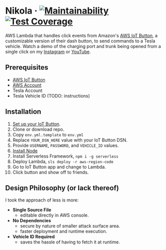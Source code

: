 # Nikola &middot;  [![Maintainability](https://api.codeclimate.com/v1/badges/5539867dfccc0e7c3887/maintainability)](https://codeclimate.com/github/josephyi/nikola/maintainability) [![Test Coverage](https://api.codeclimate.com/v1/badges/5539867dfccc0e7c3887/test_coverage)](https://codeclimate.com/github/josephyi/nikola/test_coverage)
AWS Lambda that handles click events from Amazon's [AWS IoT Button](https://www.amazon.com/dp/B01KW6YCIM), a customizable version of their dash button, to send commands to a Tesla vehicle.
Watch a demo of the charging port and trunk being opened from a single click on my [Instagram](https://www.instagram.com/p/Bl2Mbp2Frzn/?utm_source=ig_web_copy_link) or [YouTube](https://www.youtube.com/watch?v=BGvC3H8xX88).

## Prerequisites
* [AWS IoT Button](https://www.amazon.com/dp/B01KW6YCIM)
* [AWS Account](https://portal.aws.amazon.com/billing/signup)
* Tesla Account
* Tesla Vehicle ID (TODO: instructions)

## Installation

1. [Set up your IoT Button](https://docs.aws.amazon.com/iot/latest/developerguide/configure-iot.html).
1. Clone or download repo.
1. Copy `env.yml.template` to `env.yml`
1. Replace `YOUR_DSN_HERE` value with your IoT Button DSN.
1. Provide `USERNAME`, `PASSWORD`, and `VEHICLE_ID` values.
1. [Install Node](https://nodejs.org/en/download/)
1. Install Serverless Framework, `npm i -g serverless`
1. Deploy Lambda, `sls deploy -r aws-region-code`
1. Go to IoT Button app and change to Lambda.
1. Click button and show off to friends.

## Design Philosophy (or lack thereof)
I took the approach of less is more:

* __Single Source File__
  * editable directly in AWS console.
* __No Dependencies__
  * secure by nature of smaller attack surface area.
  * faster deployment and runtime execution.
* __Vehicle ID Required__
  * saves the hassle of having to fetch it at runtime.
